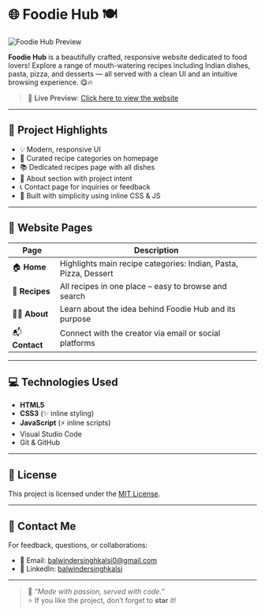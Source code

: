 # 🌐 Foodie Hub 🍽️

![Foodie Hub Preview](images/preview.jpg) <!-- Replace with your actual image path or hosted URL -->

**Foodie Hub** is a beautifully crafted, responsive website dedicated to food lovers! Explore a range of mouth-watering recipes including Indian dishes, pasta, pizza, and desserts — all served with a clean UI and an intuitive browsing experience. 😋🔥

> 🔗 **Live Preview**: [Click here to view the website](https://bskalsi0.github.io/Foodie_Hub_Recipes_website/)

---

## 📌 Project Highlights

- 💡 Modern, responsive UI
- 🍲 Curated recipe categories on homepage
- 📚 Dedicated recipes page with all dishes
- 🙋 About section with project intent
- 📞 Contact page for inquiries or feedback
- 🎨 Built with simplicity using inline CSS & JS

---

## 📂 Website Pages

| Page        | Description                                                                 |
|-------------|-----------------------------------------------------------------------------|
| 🏠 **Home**     | Highlights main recipe categories: Indian, Pasta, Pizza, Dessert          |
| 📖 **Recipes**  | All recipes in one place – easy to browse and search                      |
| 👨‍🍳 **About**    | Learn about the idea behind Foodie Hub and its purpose                    |
| 📬 **Contact**  | Connect with the creator via email or social platforms                    |

---

## 💻 Technologies Used

- **HTML5**
- **CSS3** (✨ inline styling)
- **JavaScript** (⚡ inline scripts)
- Visual Studio Code
- Git & GitHub

---

## 📃 License

This project is licensed under the [MIT License](https://opensource.org/licenses/MIT).

---

## 👋 Contact Me

For feedback, questions, or collaborations:

- 📧 Email: [balwindersinghkalsi0@gmail.com](mailto:balwindersinghkalsi0@gmail.com)
- 🔗 LinkedIn: [balwindersinghkalsi](https://www.linkedin.com/in/balwindersinghkalsi/)

---

> 🧠 _“Made with passion, served with code.”_  
> ⭐ If you like the project, don’t forget to **star** it!

